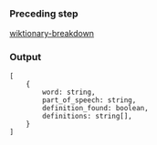 ### Preceding step
[wiktionary-breakdown](https://github.com/alabavery/audio-language-wiktionary-breakdown)
### Output
```
[
    {
        word: string,
        part_of_speech: string,
        definition_found: boolean,
        definitions: string[],
    }
]
```